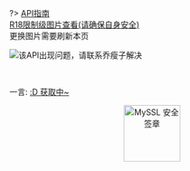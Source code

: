 ?> [API指南](https://api.fantasyzone.cc/#/tu)  
[R18限制级图片查看(请确保自身安全)](PicturesShow/FantasyZone_R18.md)  
更换图片需要刷新本页

![该API出现问题，请联系乔瘦子解决](https://api.fantasyzone.cc/tu?class=pc&type=url)

<br>
<p id="hitokoto">一言: <a href="#/PicturesShow/FantasyZone" id="hitokoto_text" target="blank">:D 获取中~</a></p>
<div title="MySSL 安全签章" id="myssl_seal" onclick="window.open('https://myssl.com/seal/detail?domain=www.heigeyuan.com','MySSL安全签章','height=800,width=470,top=0,right=0,toolbar=no,menubar=no,scrollbars=no,resizable=no,location=no,status=no')" style="text-align: center"><img src="https://sealres.myssl.com/seal/img/1x/seal.svg?domain=www.heigeyuan.com" alt="MySSL 安全签章" style="width: 100px; height: auto; cursor: pointer"></div>